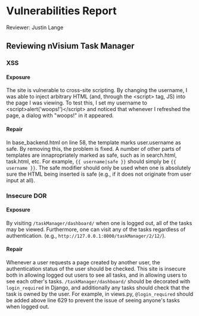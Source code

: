 # Vulnerabilities Report

Reviewer: Justin Lange

## Reviewing nVisium Task Manager

### XSS

#### Exposure
The site is vulnerable to cross-site scripting. By changing the
username, I was able to inject arbitrary HTML (and, through the
&lt;script&gt; tag, JS) into the page I was viewing. To test this, I set my
username to &lt;script&gt;alert('woops!')&lt;/script&gt; and noticed that whenever
I refreshed the page, a dialog with "woops!" in it appeared.

#### Repair
In base_backend.html on line 58, the template marks user.username as
safe. By removing this, the problem is fixed. A number of other parts
of templates are innapropriately marked as safe, such as in
search.html, task.html, etc. For example, `{{ username|safe }}` should
simply be `{{ username }}`. The safe modifier should only be used when
one is absolutely sure the HTML being inserted is safe (e.g., if it
does not originate from user input at all).


### Insecure DOR

#### Exposure
By visiting `/taskManager/dashboard/` when one is logged out, all of the
tasks may be viewed. Furthermore, one can visit any of the tasks
regardless of authentication. (e.g.,
`http://127.0.0.1:8000/taskManager/2/12/`).

#### Repair
Whenever a user requests a page created by another user, the
authentication status of the user should be checked. This site is
insecure both in allowing logged out users to see all tasks, and in
allowing users to see each other's tasks. `/taskManager/dashboard/`
should be decorated with `login_required` in Django, and additionally
any tasks should check that the task is owned by the user. For
example, in views.py, `@login_required` should be added above line 629
to prevent the issue of seeing anyone's tasks when logged out.

